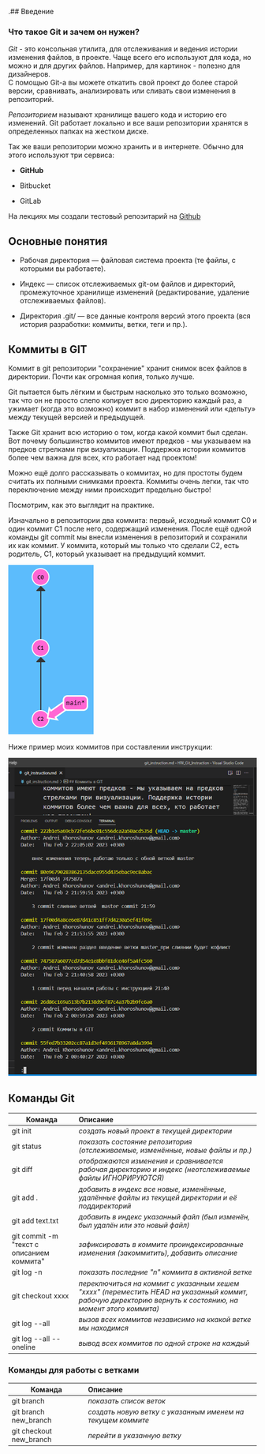 .## Введение
### Что такое Git и зачем он нужен?

*Git* - это консольная утилита, для отслеживания и ведения истории изменения файлов, в проекте. Чаще всего его используют для кода, но можно и для других файлов. Например, для картинок - полезно для дизайнеров.    
С помощью Git-a вы можете откатить свой проект до более старой версии, сравнивать, анализировать или сливать свои изменения в репозиторий.

*Репозиторием* называют хранилище вашего кода и историю его изменений. Git работает локально и все ваши репозитории хранятся в определенных папках на жестком диске.

Так же ваши репозитории можно хранить и в интернете. Обычно для этого используют три сервиса:

+ **GitHub**

+ Bitbucket

+ GitLab

На лекциях мы создали тестовый репозитарий на [Github](https://github.com/AndreiKhoroshunov?tab=repositories "нажмите здесь для перехода")

## Основные понятия

+ Рабочая директория — файловая система проекта (те файлы, с которыми вы работаете).

+ Индекс — список отслеживаемых git-ом файлов и директорий, промежуточное хранилище изменений (редактирование, удаление отслеживаемых файлов).

+ Директория .git/ — все данные контроля версий этого проекта (вся история разработки: коммиты, ветки, теги и пр.).

## Коммиты в GIT

Коммит в git репозитории "сохранение" хранит снимок всех файлов в директории. Почти как огромная копия, только лучше.

Git пытается быть лёгким и быстрым насколько это только возможно, так что он не просто слепо копирует всю директорию каждый раз, а ужимает (когда это возможно) коммит в набор изменений или «дельту» между текущей версией и предыдущей.

Также Git хранит всю историю о том, когда какой коммит был сделан. Вот почему большинство коммитов имеют предков - мы указываем на предков стрелками при визуализации. Поддержка истории коммитов более чем важна для всех, кто работает над проектом!

Можно ещё долго рассказывать о коммитах, но для простоты будем считать их полными снимками проекта. Коммиты очень легки, так что переключение между ними происходит предельно быстро!

Посмотрим, как это выглядит на практике.

Изначально в репозитории два коммита: первый, исходный коммит С0 и один коммит С1 после него, содержащий изменения. После ещё одной команды git commit мы внесли изменения в репозиторий и сохранили их как коммит. У коммита, который мы только что сделали C2, есть родитель, С1, который указывает на предыдущий коммит.

![commit](2023-02-02_00-50-55.png "визуализация небольшого git репозитория")

Ниже пример моих коммитов при составлении инструкции:

![скриншот моих коммитов](2023-02-02_22-05-30.png "мои коммиты")

## Команды Git


| Команда | Описание |
|--------|:---|
|git init |*создать новый проект в текущей директории*|
|git status|*показать состояние репозитория (отслеживаемые, изменённые, новые файлы и пр.)*|
|git diff |*отображаются изменения и сравнивается рабочая директорию и индекс (неотслеживаемые файлы ИГНОРИРУЮТСЯ)*|
|git add . |*добавить в индекс все новые, изменённые, удалённые файлы из текущей директории и её поддиректорий*|
|git add text.txt|*добавить в индекс указанный файл (был изменён, был удалён или это новый файл)*|
|git commit -m "текст с описанием коммита"| *зафиксировать в коммите проиндексированные изменения (закоммитить), добавить описание*|
|git log -n|*показать последние "n" коммита в активной ветке*|
|git checkout xxxx|*переключиться на коммит с указанным хешем "xxxx" (переместить HEAD на указанный коммит, рабочую директорию вернуть к состоянию, на момент этого коммита)*|
|git log --all|*вызов всех коммитов независимо на ккакой ветке мы находимся*|
|git log --all --oneline| *вывод всех коммитов по одной строке на каждый*

### Команды для работы с ветками

| Команда | Описание |
|--------|:---|
|git branch| *показать список веток*|
|git branch new_branch|*создать новую ветку с указанным именем на текущем коммите*|
|git checkout new_branch |*перейти в указанную ветку*|